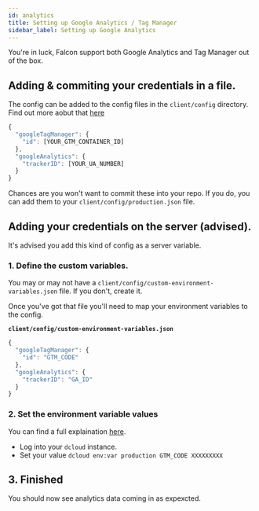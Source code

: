 ```yaml
---
id: analytics
title: Setting up Google Analytics / Tag Manager
sidebar_label: Setting up Google Analytics
---
```


You're in luck, Falcon support both Google Analytics and Tag Manager out of the box.

## Adding & commiting your credentials in a file.

The config can be added to the config files in the `client/config` directory. Find out more aobut that [here](/docs/platform/client/configuration)

```js
{
  "googleTagManager": {
    "id": [YOUR_GTM_CONTAINER_ID]
  },
  "googleAnalytics": {
    "trackerID": [YOUR_UA_NUMBER]
  }
}
```

Chances are you won't want to commit these into your repo. If you do, you can add them to your `client/config/production.json` file.

## Adding your credentials on the server (advised).

It's advised you add this kind of config as a server variable.

### 1. Define the custom variables.

You may or may not have a `client/config/custom-environment-variables.json` file. If you don't, create it.

Once you've got that file you'll need to map your environment variables to the config.

**`client/config/custom-environment-variables.json`**
```js
{
  "googleTagManager": {
    "id": "GTM_CODE"
  },
  "googleAnalytics": {
    "trackerID": "GA_ID"
  }
}
```

### 2. Set the environment variable values

You can find a full explaination [here](/docs/platform/client/configuration#custom-environment-variablesjson).

- Log into your `dcloud` instance.
- Set your value `dcloud env:var production GTM_CODE XXXXXXXXX`

## 3. Finished
You should now see analytics data coming in as expexcted.
